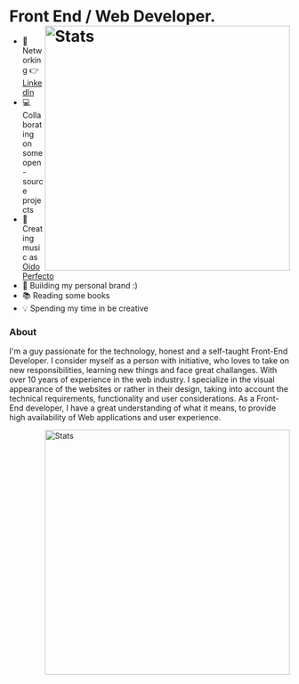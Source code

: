 # Front End / Web Developer. <img src="https://github-readme-stats.vercel.app/api?username=anthuanvasquez&show_icons=true&hide_border=true&count_private=true" alt="Stats" width="440" align="right">

- 🤹 Networking 👉 <a href="https://www.linkedin.com/in/anthuanvasquez/">LinkedIn</a>
- 💻 Collaborating on some open-source projects
- 🎹 Creating music as <a href="https://oidoperfecto.net/">Oido Perfecto</a>
- 📱 Building my personal brand :)
- 📚 Reading some books
- 💡 Spending my time in be creative

### About

I'm a guy passionate for the technology, honest and a self-taught Front-End Developer. I consider myself as a person with initiative, who loves to take on new responsibilities, learning new things and face great challanges. With over 10 years of experience in the web industry. I specialize in the visual appearance of the websites or rather in their design, taking into account the technical requirements, functionality and user considerations. As a Front-End developer, I have a great understanding of what it means, to provide high availability of Web applications and user experience.

<img src="https://github-readme-stats.vercel.app/api/wakatime?username=anthuanvasquez&show_icons=true&hide_border=true&count_private=true&layout=compact" alt="Stats" width="440" align="right">
